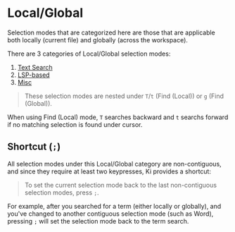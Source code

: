 # Local/Global

Selection modes that are categorized here are those that are applicable both locally (current file) and globally (across the workspace).

There are 3 categories of Local/Global selection modes:

1. [Text Search](./text-search.md)
1. [LSP-based](./lsp-based.md)
1. [Misc](./misc.md)

> These selection modes are nested under `T`/`t` (Find (Local)) or `g` (Find (Global)).

When using Find (Local) mode, `T` searches backward and `t` searchs forward if
no matching selection is found under cursor.

## Shortcut (`;`)

All selection modes under this Local/Global category are non-contiguous,
and since they require at least two keypresses, Ki provides a shortcut:

> To set the current selection mode back to the last non-contiguous selection modes,
> press `;`.

For example, after you searched for a term (either locally or globally),
and you've changed to another contiguous selection mode (such as Word),
pressing `;` will set the selection mode back to the term search.
